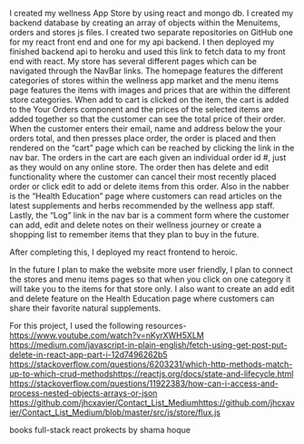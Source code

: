 I created my wellness App Store by using react and mongo db. I created my backend database  by creating an array of objects within the Menuitems, orders and stores js files. I created two separate repositories on GitHub one for my react front end and one for my api backend. I then deployed my finished backend api to heroku and used this link to fetch data to my front end with react. My store has several different pages which can be navigated through the NavBar links. The homepage features the different categories of stores within the wellness app market and the menu items page features the items with images and prices that are within the different store categories. When add to cart is clicked on the item, the cart is added to the Your Orders component and the prices of the selected items are added together so that the customer can see the total price of their order. When the customer enters their email, name and address below the your orders total, and then presses place order, the order is placed and then rendered on the “cart” page which can be reached by clicking the link in the nav bar.  The orders in the cart are each given an individual order id #, just as they would on any online store. The order then has delete and edit functionality where the customer can cancel their most recently placed order or click edit to add or delete items from this order. Also in the nabber is the “Health Education” page where customers can read articles on the latest supplements and herbs recommended by the wellness app staff. Lastly, the “Log” link in the nav bar is a comment form where the customer can add, edit and delete notes on their wellness journey or create a shopping list to remember items that they plan to buy in the future. 

After completing this, I deployed my react frontend to heroic. 

In the future I plan to make the website more user friendly, I plan to connect the stores and menu items pages so that when you click on one category it will take you to the items for that store only. I also want to create an add edit and delete feature on the Health Education page where customers can share their favorite natural supplements.

For this project, I used the following resources-
https://www.youtube.com/watch?v=nKyrXWH5XLM
https://medium.com/javascript-in-plain-english/fetch-using-get-post-put-delete-in-react-app-part-i-12d7496262b5
https://stackoverflow.com/questions/6203231/which-http-methods-match-up-to-which-crud-methodshttps://reactjs.org/docs/state-and-lifecycle.html
https://stackoverflow.com/questions/11922383/how-can-i-access-and-process-nested-objects-arrays-or-json
https://github.com/jhcxavier/Contact_List_Mediumhttps://github.com/jhcxavier/Contact_List_Medium/blob/master/src/js/store/flux.js

books
full-stack react prokects by shama hoque